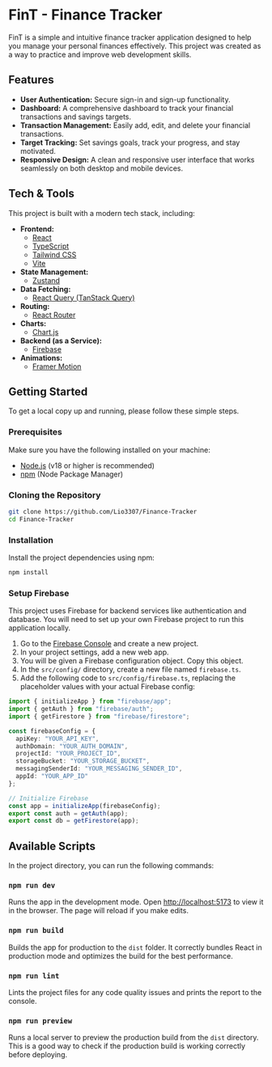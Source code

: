 # FinT - Finance Tracker

FinT is a simple and intuitive finance tracker application designed to help you manage your personal finances effectively. This project was created as a way to practice and improve web development skills.

## Features

- **User Authentication:** Secure sign-in and sign-up functionality.
- **Dashboard:** A comprehensive dashboard to track your financial transactions and savings targets.
- **Transaction Management:** Easily add, edit, and delete your financial transactions.
- **Target Tracking:** Set savings goals, track your progress, and stay motivated.
- **Responsive Design:** A clean and responsive user interface that works seamlessly on both desktop and mobile devices.

## Tech & Tools

This project is built with a modern tech stack, including:

- **Frontend:**
  - [React](https://react.dev/)
  - [TypeScript](https://www.typescriptlang.org/)
  - [Tailwind CSS](https://tailwindcss.com/)
  - [Vite](https://vitejs.dev/)
- **State Management:**
  - [Zustand](httpss://zustand-demo.pmnd.rs/)
- **Data Fetching:**
  - [React Query (TanStack Query)](https://tanstack.com/query/latest)
- **Routing:**
  - [React Router](https://reactrouter.com/)
- **Charts:**
  - [Chart.js](https://www.chartjs.org/)
- **Backend (as a Service):**
  - [Firebase](https://firebase.google.com/)
- **Animations:**
  - [Framer Motion](https://www.framer.com/motion/)

## Getting Started

To get a local copy up and running, please follow these simple steps.

### Prerequisites

Make sure you have the following installed on your machine:

- [Node.js](https://nodejs.org/en/) (v18 or higher is recommended)
- [npm](https://www.npmjs.com/) (Node Package Manager)

### Cloning the Repository

```bash
git clone https://github.com/Lio3307/Finance-Tracker
cd Finance-Tracker
```


### Installation

Install the project dependencies using npm:

```bash
npm install
```

### Setup Firebase

This project uses Firebase for backend services like authentication and database. You will need to set up your own Firebase project to run this application locally.

1. Go to the [Firebase Console](httpss://console.firebase.google.com/) and create a new project.
2. In your project settings, add a new web app.
3. You will be given a Firebase configuration object. Copy this object.
4. In the `src/config/` directory, create a new file named `firebase.ts`.
5. Add the following code to `src/config/firebase.ts`, replacing the placeholder values with your actual Firebase config:

```typescript
import { initializeApp } from "firebase/app";
import { getAuth } from "firebase/auth";
import { getFirestore } from "firebase/firestore";

const firebaseConfig = {
  apiKey: "YOUR_API_KEY",
  authDomain: "YOUR_AUTH_DOMAIN",
  projectId: "YOUR_PROJECT_ID",
  storageBucket: "YOUR_STORAGE_BUCKET",
  messagingSenderId: "YOUR_MESSAGING_SENDER_ID",
  appId: "YOUR_APP_ID"
};

// Initialize Firebase
const app = initializeApp(firebaseConfig);
export const auth = getAuth(app);
export const db = getFirestore(app);
```

## Available Scripts

In the project directory, you can run the following commands:

### `npm run dev`

Runs the app in the development mode.
Open [http://localhost:5173](http://localhost:5173) to view it in the browser. The page will reload if you make edits.

### `npm run build`

Builds the app for production to the `dist` folder. It correctly bundles React in production mode and optimizes the build for the best performance.

### `npm run lint`

Lints the project files for any code quality issues and prints the report to the console.

### `npm run preview`

Runs a local server to preview the production build from the `dist` directory. This is a good way to check if the production build is working correctly before deploying.
